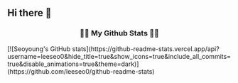 ## Hi there 👋

<!--
**leeseo0/leeseo0** is a ✨ _special_ ✨ repository because its `README.md` (this file) appears on your GitHub profile.

Here are some ideas to get you started:

- 🔭 I’m currently working on ...
- 🌱 I’m currently learning ...
- 👯 I’m looking to collaborate on ...
- 🤔 I’m looking for help with ...
- 💬 Ask me about ...
- 📫 How to reach me: ...
- 😄 Pronouns: ...
- ⚡ Fun fact: ...
-->

<!-- <h3 align="center">👩‍💻 My Github Stats 👩‍💻</h3> -->
<h3 align="center">👩‍💻 My Github Stats 👩‍💻</h3>
<!-- <div align="center"> -->
<div>
[![Seoyoung's GitHub stats](https://github-readme-stats.vercel.app/api?username=leeseo0&hide_title=true&show_icons=true&include_all_commits=true&disable_animations=true&theme=dark)](https://github.com/leeseo0/github-readme-stats)
</div>
